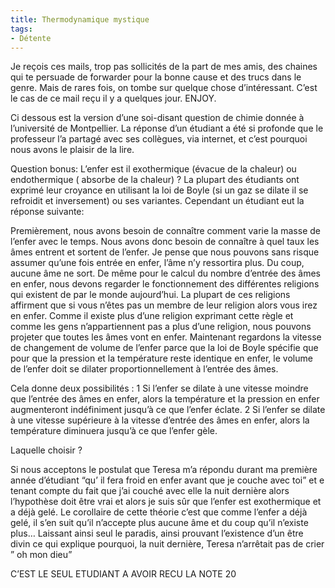 ```yaml
---
title: Thermodynamique mystique
tags:
- Détente
---
```


Je reçois ces mails, trop pas sollicités de la part de mes amis, des chaines qui te persuade de forwarder pour la bonne cause et des trucs dans le genre. Mais de rares fois, on tombe sur quelque chose d’intéressant. C’est le cas de ce mail reçu il y a quelques jour. ENJOY.

Ci dessous est la version d’une soi-disant question de chimie donnée à l’université de Montpellier. La réponse d’un étudiant a été si profonde que le professeur l’a partagé avec ses collègues, via internet, et c’est
pourquoi nous avons le plaisir de la lire.

Question bonus: L’enfer est il exothermique (évacue de la chaleur) ou endothermique ( absorbe de la chaleur) ? La plupart des étudiants ont exprimé leur croyance en utilisant la loi de Boyle (si un gaz se dilate il se refroidit et inversement) ou ses variantes. Cependant un étudiant eut la réponse suivante:

Premièrement, nous avons besoin de connaître comment varie la masse de l’enfer avec le temps. Nous avons donc besoin de connaître à quel taux les âmes entrent et sortent de l’enfer. Je pense que nous pouvons sans risque assumer qu’une fois entrée en enfer, l’âme n’y ressortira plus. Du coup, aucune âme ne sort. De même pour le calcul du nombre d’entrée des âmes en enfer, nous devons regarder le fonctionnement des différentes religions qui existent de par le monde aujourd’hui. La plupart de ces religions affirment que si vous n’êtes pas un membre de leur religion alors vous irez en enfer.
Comme il existe plus d’une religion exprimant cette règle et comme les gens n’appartiennent pas a plus d’une religion, nous pouvons projeter que toutes les âmes vont en enfer. Maintenant regardons la vitesse de changement de volume de l’enfer parce que la loi de Boyle spécifie que pour que la pression et la température reste identique en enfer, le volume de l’enfer doit se dilater proportionnellement à l’entrée des âmes.

Cela donne deux possibilités :
1 Si l’enfer se dilate à une vitesse moindre que l’entrée des âmes en enfer, alors la température et la pression en enfer augmenteront indéfiniment jusqu’à ce que l’enfer éclate. 2 Si l’enfer se dilate à une vitesse supérieure à la vitesse d’entrée des âmes en enfer, alors la température diminuera jusqu’à ce que l’enfer gèle.

Laquelle choisir ?

Si nous acceptons le postulat que Teresa m’a répondu durant ma première année d’étudiant “qu’ il fera froid en enfer avant que je couche avec toi” et e tenant compte du fait que j’ai couché avec elle la nuit dernière
alors l’hypothèse doit être vrai et alors je suis sûr que l’enfer est exothermique et a déjà gelé. Le corollaire de cette théorie c’est que comme l’enfer a déjà gelé, il s’en suit qu’il n’accepte plus aucune âme et du coup qu’il n’existe plus… Laissant ainsi seul le paradis, ainsi prouvant l’existence
d’un être divin ce qui explique pourquoi, la nuit dernière, Teresa n’arrêtait pas de crier ” oh mon dieu”

C’EST LE SEUL ETUDIANT A AVOIR RECU LA NOTE 20